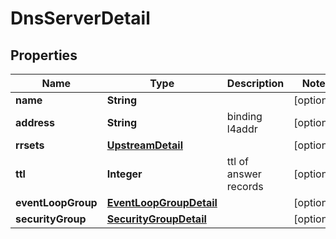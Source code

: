 
# DnsServerDetail

## Properties
Name | Type | Description | Notes
------------ | ------------- | ------------- | -------------
**name** | **String** |  |  [optional]
**address** | **String** | binding l4addr |  [optional]
**rrsets** | [**UpstreamDetail**](UpstreamDetail.md) |  |  [optional]
**ttl** | **Integer** | ttl of answer records |  [optional]
**eventLoopGroup** | [**EventLoopGroupDetail**](EventLoopGroupDetail.md) |  |  [optional]
**securityGroup** | [**SecurityGroupDetail**](SecurityGroupDetail.md) |  |  [optional]



